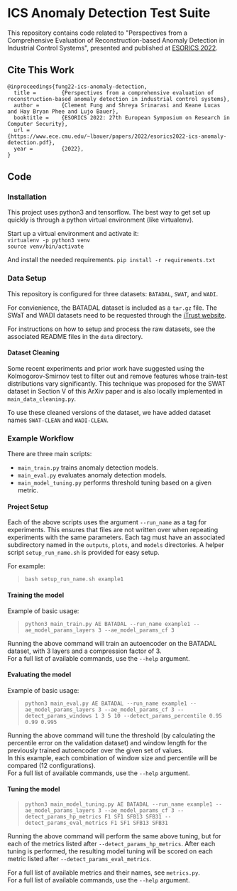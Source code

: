 # ICS Anomaly Detection Test Suite

This repository contains code related to "Perspectives from a Comprehensive Evaluation of Reconstruction-based Anomaly Detection in Industrial Control Systems", presented and published at [ESORICS 2022](https://esorics2022.compute.dtu.dk/). 

## Cite This Work

    @inproceedings{fung22-ics-anomaly-detection,
      title =        {Perspectives from a comprehensive evaluation of reconstruction-based anomaly detection in industrial control systems},
      author =       {Clement Fung and Shreya Srinarasi and Keane Lucas and Hay Bryan Phee and Lujo Bauer},
      booktitle =    {ESORICS 2022: 27th European Symposium on Research in Computer Security},
      url =          {https://www.ece.cmu.edu/~lbauer/papers/2022/esorics2022-ics-anomaly-detection.pdf},
      year =         {2022},
    }

## Code

### Installation

This project uses python3 and tensorflow.
The best way to get set up quickly is through a python virtual environment (like virtualenv).

Start up a virtual environment and activate it:  
`virtualenv -p python3 venv`  
`source venv/bin/activate`

And install the needed requirements.
`pip install -r requirements.txt`

### Data Setup

This repository is configured for three datasets: `BATADAL`, `SWAT`, and `WADI`.

For convienience, the BATADAL dataset is included as a `tar.gz` file. 
The SWaT and WADI datasets need to be requested through the [iTrust website](https://itrust.sutd.edu.sg/itrust-labs_datasets/).

For instructions on how to setup and process the raw datasets, see the associated README files in the `data` directory.

#### Dataset Cleaning

Some recent experiments and prior work have suggested using the Kolmogorov-Smirnov test to filter out and remove features whose train-test distributions vary significantly. This technique was proposed for the SWAT dataset in Section V of this ArXiv paper and is also locally implemented in `main_data_cleaning.py`.

To use these cleaned versions of the dataset, we have added dataset names `SWAT-CLEAN` and `WADI-CLEAN`.

### Example Workflow 

There are three main scripts:
- `main_train.py` trains anomaly detection models.
- `main_eval.py` evaluates anomaly detection models.
- `main_model_tuning.py` performs threshold tuning based on a given metric.

#### Project Setup

Each of the above scripts uses the argument `--run_name` as a tag for experiments. This ensures that files are not written over when repeating experiments with the same parameters. Each tag must have an associated subdirectory named in the `outputs`, `plots`, and `models` directories. A helper script `setup_run_name.sh` is provided for easy setup.

For example:
> `bash setup_run_name.sh example1`

#### Training the model

Example of basic usage: 
> `python3 main_train.py AE BATADAL --run_name example1 --ae_model_params_layers 3 --ae_model_params_cf 3`

Running the above command will train an autoencoder on the BATADAL dataset, with 3 layers and a compression factor of 3.  
For a full list of available commands, use the `--help` argument.

#### Evaluating the model

Example of basic usage: 
> `python3 main_eval.py AE BATADAL --run_name example1 --ae_model_params_layers 3 --ae_model_params_cf 3 --detect_params_windows 1 3 5 10 --detect_params_percentile 0.95 0.99 0.995`

Running the above command will tune the threshold (by calculating the percentile error on the validation dataset) and window length for the previously trained autoencoder over the given set of values.  
In this example, each combination of window size and percentile will be compared (12 configurations).  
For a full list of available commands, use the `--help` argument.

#### Tuning the model

> `python3 main_model_tuning.py AE BATADAL --run_name example1 --ae_model_params_layers 3 --ae_model_params_cf 3 --detect_params_hp_metrics F1 SF1 SFB13 SFB31 --detect_params_eval_metrics F1 SF1 SFB13 SFB31`

Running the above command will perform the same above tuning, but for each of the metrics listed after `--detect_params_hp_metrics`. After each tuning is performed, the resulting model tuning will be scored on each metric listed after `--detect_params_eval_metrics`.

For a full list of available metrics and their names, see `metrics.py`.  
For a full list of available commands, use the `--help` argument.




